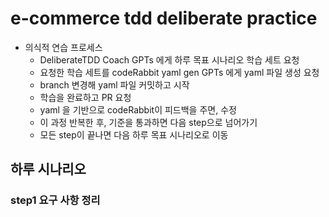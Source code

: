 # e-commerce tdd deliberate practice

- 의식적 연습 프로세스
    - DeliberateTDD Coach GPTs 에게 하루 목표 시나리오 학습 세트 요청
    - 요청한 학습 세트를 codeRabbit yaml gen GPTs 에게 yaml 파일 생성 요청
    - branch 변경해 yaml 파일 커밋하고 시작
    - 학습을 완료하고 PR 요청
    - yaml 을 기반으로 codeRabbit이 피드백을 주면, 수정
    - 이 과정 반복한 후, 기준을 통과하면 다음 step으로 넘어가기
    - 모든 step이 끝나면 다음 하루 목표 시나리오로 이동

## 하루 시나리오

### step1 요구 사항 정리

